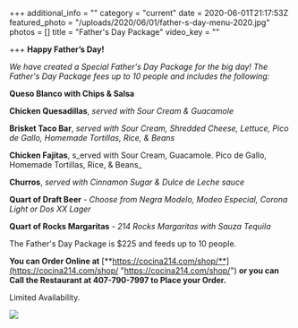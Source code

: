 +++
additional_info = ""
category = "current"
date = 2020-06-01T21:17:53Z
featured_photo = "/uploads/2020/06/01/father-s-day-menu-2020.jpg"
photos = []
title = "Father's Day Package"
video_key = ""

+++
**Happy Father’s Day!**

_We have created a Special Father's Day Package for the big day! The Father's Day Package fees up to 10 people and includes the following:_

**Queso Blanco with Chips & Salsa**

**Chicken Quesadillas**, _served with Sour Cream & Guacamole_

**Brisket Taco Bar**, _served with Sour Cream, Shredded Cheese, Lettuce, Pico de Gallo, Homemade Tortillas, Rice, & Beans_

**Chicken Fajitas**, s_erved with Sour Cream, Guacamole. Pico de Gallo, Homemade Tortillas, Rice, & Beans_

**Churros**, _served with Cinnamon Sugar & Dulce de Leche sauce_

**Quart of Draft Beer** - _Choose from Negra Modelo, Modeo Especial, Corona Light or Dos XX Lager_

**Quart of Rocks Margaritas** - _214 Rocks Margaritas with Sauza Tequila_

The Father's Day Package is $225 and feeds up to 10 people.

**You can Order Online at**  [**https://cocina214.com/shop/**](https://cocina214.com/shop/ "https://cocina214.com/shop/") **or you can Call the Restaurant at 407-790-7997 to Place your Order.**

Limited Availability.

![](/uploads/2020/06/01/father-s-day-menu-2020.jpg)